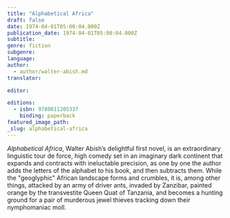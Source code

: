 ```yaml
---
title: "Alphabetical Africa"
draft: false
date: 1974-04-01T05:00:04.000Z
publication_date: 1974-04-01T05:00:04.000Z
subtitle:
genre: fiction
subgenre:
language:
author:
  - author/walter-abish.md
translator:

editor:

editions:
  - isbn: 9780811205337
    binding: paperback
featured_image_path:
_slug: alphabetical-africa
---
```


_Alphabetical Africa_, Walter Abish’s delightful first novel, is an extraordinary linguistic tour de force, high comedy set in an imaginary dark continent that expands and contracts with ineluctable precision, as one by one the author adds the letters of the alphabet to his book, and then subtracts them. While the "geoglyphic" African landscape forms and crumbles, it is, among other things, attacked by an army of driver ants, invaded by Zanzibar, painted orange by the transvestite Queen Quat of Tanzania, and becomes a hunting ground for a pair of murderous jewel thieves tracking down their nymphomaniac moll. 


